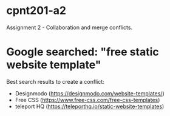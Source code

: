 # cpnt201-a2
Assignment 2 - Collaboration and merge conflicts.
# Google searched: "free static website template"
 Best search results to create a conflict:
  - Designmodo (https://designmodo.com/website-templates/)
   - Free CSS (https://www.free-css.com/free-css-templates)
   - teleport HQ (https://teleporthq.io/static-website-templates)
   
